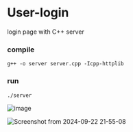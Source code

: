 

# User-login
login page with C++ server

### compile
```
g++ -o server server.cpp -Icpp-httplib 
```

### run

```
./server
```

![image](https://github.com/user-attachments/assets/a4f694a1-7044-4d77-b717-d18bf9d41691)


![Screenshot from 2024-09-22 21-55-08](https://github.com/user-attachments/assets/7f668599-fa60-43ea-8486-15213b21ce77)

